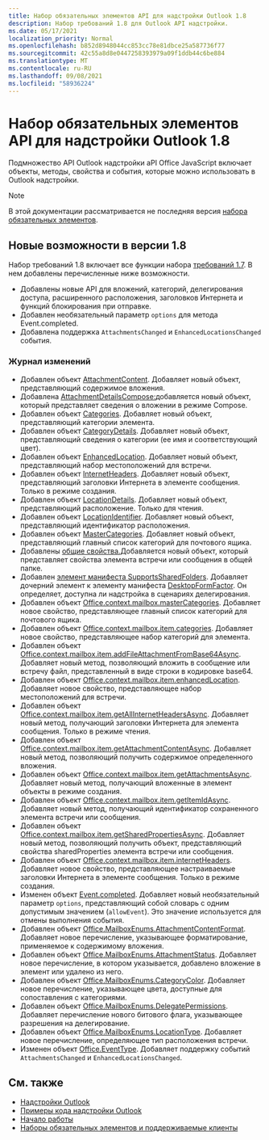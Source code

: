 ```yaml
---
title: Набор обязательных элементов API для надстройки Outlook 1.8
description: Набор требований 1.8 для Outlook API надстройки.
ms.date: 05/17/2021
localization_priority: Normal
ms.openlocfilehash: b852d8948044cc853cc78e81dbce25a587736f77
ms.sourcegitcommit: 42c55a8d8e0447258393979a09f1ddb44c6be884
ms.translationtype: MT
ms.contentlocale: ru-RU
ms.lasthandoff: 09/08/2021
ms.locfileid: "58936224"
---
```

# <a name="outlook-add-in-api-requirement-set-18"></a>Набор обязательных элементов API для надстройки Outlook 1.8

Подмножество API Outlook надстройки aPI Office JavaScript включает объекты, методы, свойства и события, которые можно использовать в Outlook надстройки.

> [!NOTE]
> В этой документации рассматривается не последняя версия [набора обязательных элементов](../../requirement-sets/outlook-api-requirement-sets.md).

## <a name="whats-new-in-18"></a>Новые возможности в версии 1.8

Набор требований 1.8 включает все функции набора [требований 1.7](../requirement-set-1.7/outlook-requirement-set-1.7.md). В нем добавлены перечисленные ниже возможности.

- Добавлены новые API для вложений, категорий, делегирования доступа, расширенного расположения, заголовков Интернета и функций блокирования при отправке.
- Добавлен необязательный параметр `options` для метода Event.completed.
- Добавлена поддержка `AttachmentsChanged` и `EnhancedLocationsChanged` события.

### <a name="change-log"></a>Журнал изменений

- Добавлен объект [AttachmentContent](/javascript/api/outlook/office.attachmentcontent?view=outlook-js-1.8&preserve-view=true). Добавляет новый объект, представляющий содержимое вложения.
- Добавлена [AttachmentDetailsCompose:](/javascript/api/outlook/office.attachmentdetailscompose?view=outlook-js-1.8&preserve-view=true)добавляется новый объект, который представляет сведения о вложении в режиме Compose.
- Добавлен объект [Categories](/javascript/api/outlook/office.categories?view=outlook-js-1.8&preserve-view=true). Добавляет новый объект, представляющий категории элемента.
- Добавлен объект [CategoryDetails](/javascript/api/outlook/office.categorydetails?view=outlook-js-1.8&preserve-view=true). Добавляет новый объект, представляющий сведения о категории (ее имя и соответствующий цвет).
- Добавлен объект [EnhancedLocation](/javascript/api/outlook/office.enhancedlocation?view=outlook-js-1.8&preserve-view=true). Добавляет новый объект, представляющий набор местоположений для встречи.
- Добавлен объект [InternetHeaders](/javascript/api/outlook/office.internetheaders?view=outlook-js-1.8&preserve-view=true). Добавляет новый объект, представляющий заголовки Интернета в элементе сообщения. Только в режиме создания.
- Добавлен объект [LocationDetails](/javascript/api/outlook/office.locationdetails?view=outlook-js-1.8&preserve-view=true). Добавляет новый объект, представляющий расположение. Только для чтения.
- Добавлен объект [LocationIdentifier](/javascript/api/outlook/office.locationidentifier?view=outlook-js-1.8&preserve-view=true). Добавляет новый объект, представляющий идентификатор расположения.
- Добавлен объект [MasterCategories](/javascript/api/outlook/office.mastercategories?view=outlook-js-1.8&preserve-view=true). Добавляет новый объект, представляющий главный список категорий для почтового ящика.
- Добавлены [общие свойства.](/javascript/api/outlook/office.sharedproperties?view=outlook-js-1.8&preserve-view=true)Добавляется новый объект, который представляет свойства элемента встречи или сообщения в общей папке.
- Добавлен [элемент манифеста SupportsSharedFolders](../../manifest/supportssharedfolders.md). Добавляет дочерний элемент к элементу манифеста [DesktopFormFactor](../../manifest/desktopformfactor.md). Он определяет, доступна ли надстройка в сценариях делегирования.
- Добавлен объект [Office.context.mailbox.masterCategories](office.context.mailbox.md#properties). Добавляет новое свойство, представляющее главный список категорий для почтового ящика.
- Добавлен объект [Office.context.mailbox.item.categories](office.context.mailbox.item.md#properties). Добавляет новое свойство, представляющее набор категорий для элемента.
- Добавлен объект [Office.context.mailbox.item.addFileAttachmentFromBase64Async](office.context.mailbox.item.md#methods). Добавляет новый метод, позволяющий вложить в сообщение или встречу файл, представленный в виде строки в кодировке base64.
- Добавлен объект [Office.context.mailbox.item.enhancedLocation](office.context.mailbox.item.md#properties). Добавляет новое свойство, представляющее набор местоположений для встречи.
- Добавлен объект [Office.context.mailbox.item.getAllInternetHeadersAsync](office.context.mailbox.item.md#methods). Добавляет новый метод, получающий заголовки Интернета для элемента сообщения. Только в режиме чтения.
- Добавлен объект [Office.context.mailbox.item.getAttachmentContentAsync](office.context.mailbox.item.md#methods). Добавляет новый метод, позволяющий получить содержимое определенного вложения.
- Добавлен объект [Office.context.mailbox.item.getAttachmentsAsync](office.context.mailbox.item.md#methods). Добавляет новый метод, получающий вложенные в элемент объекты в режиме создания.
- Добавлен объект [Office.context.mailbox.item.getItemIdAsync](office.context.mailbox.item.md#methods). Добавляет новый метод, получающий идентификатор сохраненного элемента встречи или сообщения.
- Добавлен объект [Office.context.mailbox.item.getSharedPropertiesAsync](office.context.mailbox.item.md#methods). Добавляет новый метод, позволяющий получить объект, представляющий свойства sharedProperties элемента встречи или сообщения.
- Добавлен объект [Office.context.mailbox.item.internetHeaders](office.context.mailbox.item.md#properties). Добавляет новое свойство, представляющее настраиваемые заголовки Интернета в элементе сообщения. Только в режиме создания.
- Изменен объект [Event.completed](/javascript/api/office/office.addincommands.event#completed_options_). Добавляет новый необязательный параметр `options`, представляющий собой словарь с одним допустимым значением (`allowEvent`). Это значение используется для отмены выполнения события.
- Добавлен объект [Office.MailboxEnums.AttachmentContentFormat](/javascript/api/outlook/office.mailboxenums.attachmentcontentformat?view=outlook-js-1.8&preserve-view=true). Добавляет новое перечисление, указывающее форматирование, применяемое к содержимому вложения.
- Добавлен объект [Office.MailboxEnums.AttachmentStatus](/javascript/api/outlook/office.mailboxenums.attachmentstatus?view=outlook-js-1.8&preserve-view=true). Добавляет новое перечисление, в котором указывается, добавлено вложение в элемент или удалено из него.
- Добавлен объект [Office.MailboxEnums.CategoryColor](/javascript/api/outlook/office.mailboxenums.categorycolor?view=outlook-js-1.8&preserve-view=true). Добавляет новое перечисление, указывающее цвета, доступные для сопоставления с категориями.
- Добавлен объект [Office.MailboxEnums.DelegatePermissions](/javascript/api/outlook/office.mailboxenums.delegatepermissions?view=outlook-js-1.8&preserve-view=true). Добавляет перечисление нового битового флага, указывающее разрешения на делегирование.
- Добавлен объект [Office.MailboxEnums.LocationType](/javascript/api/outlook/office.mailboxenums.locationtype?view=outlook-js-1.8&preserve-view=true). Добавляет новое перечисление, определяющее тип расположения встречи.
- Изменен объект [Office.EventType](/javascript/api/office/office.eventtype). Добавляет поддержку событий `AttachmentsChanged` и `EnhancedLocationsChanged`.

## <a name="see-also"></a>См. также

- [Надстройки Outlook](../../../outlook/outlook-add-ins-overview.md)
- [Примеры кода надстройки Outlook](https://developer.microsoft.com/outlook/gallery/?filterBy=Outlook,Samples,Add-ins)
- [Начало работы](../../../quickstarts/outlook-quickstart.md)
- [Наборы обязательных элементов и поддерживаемые клиенты](../../requirement-sets/outlook-api-requirement-sets.md)
